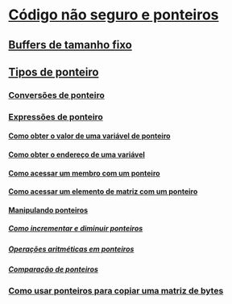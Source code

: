 # [Código não seguro e ponteiros](index.md)
## [Buffers de tamanho fixo](fixed-size-buffers.md)
## [Tipos de ponteiro](pointer-types.md)
### [Conversões de ponteiro](pointer-conversions.md)
### [Expressões de ponteiro](pointer-expressions.md)
#### [Como obter o valor de uma variável de ponteiro](how-to-obtain-the-value-of-a-pointer-variable.md)
#### [Como obter o endereço de uma variável](how-to-obtain-the-address-of-a-variable.md)
#### [Como acessar um membro com um ponteiro](how-to-access-a-member-with-a-pointer.md)
#### [Como acessar um elemento de matriz com um ponteiro](how-to-access-an-array-element-with-a-pointer.md)
#### [Manipulando ponteiros](manipulating-pointers.md)
##### [Como incrementar e diminuir ponteiros](how-to-increment-and-decrement-pointers.md)
##### [Operações aritméticas em ponteiros](arithmetic-operations-on-pointers.md)
##### [Comparação de ponteiros](pointer-comparison.md)
### [Como usar ponteiros para copiar uma matriz de bytes](how-to-use-pointers-to-copy-an-array-of-bytes.md)
